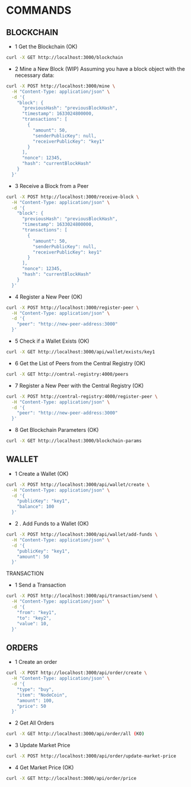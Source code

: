 # COMMANDS

## BLOCKCHAIN

- 1 Get the Blockchain (OK)

```sh
curl -X GET http://localhost:3000/blockchain
```

- 2 Mine a New Block (WIP)
Assuming you have a block object with the necessary data:

```sh
curl -X POST http://localhost:3000/mine \
  -H "Content-Type: application/json" \
  -d '{
    "block": {
      "previousHash": "previousBlockHash",
      "timestamp": 1633024800000,
      "transactions": [
        {
          "amount": 50,
          "senderPublicKey": null,
          "receiverPublicKey": "key1"
        }
      ],
      "nonce": 12345,
      "hash": "currentBlockHash"
    }
  }'
```

- 3 Receive a Block from a Peer

```sh
curl -X POST http://localhost:3000/receive-block \
  -H "Content-Type: application/json" \
  -d '{
    "block": {
      "previousHash": "previousBlockHash",
      "timestamp": 1633024800000,
      "transactions": [
        {
          "amount": 50,
          "senderPublicKey": null,
          "receiverPublicKey": key1"
        }
      ],
      "nonce": 12345,
      "hash": "currentBlockHash"
    }
  }'
```

- 4 Register a New Peer (OK)

```sh
curl -X POST http://localhost:3000/register-peer \
  -H "Content-Type: application/json" \
  -d '{
    "peer": "http://new-peer-address:3000"
  }'
```

- 5 Check if a Wallet Exists (OK)

```sh
curl -X GET http://localhost:3000/api/wallet/exists/key1
```

- 6 Get the List of Peers from the Central Registry (OK)

```sh
curl -X GET http://central-registry:4000/peers
```

- 7 Register a New Peer with the Central Registry (OK)

```sh
curl -X POST http://central-registry:4000/register-peer \
  -H "Content-Type: application/json" \
  -d '{
    "peer": "http://new-peer-address:3000"
  }'
```

- 8 Get Blockchain Parameters (OK)

```sh
curl -X GET http://localhost:3000/blockchain-params
```

## WALLET

- 1 Create a Wallet (OK)

```sh
curl -X POST http://localhost:3000/api/wallet/create \
  -H "Content-Type: application/json" \
  -d '{
    "publicKey": "key1",
    "balance": 100
  }'
```

- 2 . Add Funds to a Wallet (OK)

```sh
curl -X POST http://localhost:3000/api/wallet/add-funds \
  -H "Content-Type: application/json" \
  -d '{
    "publicKey": "key1",
    "amount": 50
  }'
```

TRANSACTION
- 1 Send a Transaction

```sh
curl -X POST http://localhost:3000/api/transaction/send \
  -H "Content-Type: application/json" \
  -d '{
    "from": "key1",
    "to": "key2",
    "value": 10,
  }'
```

## ORDERS

- 1 Create an order

```sh
curl -X POST http://localhost:3000/api/order/create \
  -H "Content-Type: application/json" \
  -d '{
    "type": "buy",
    "item": "NodeCoin",
    "amount": 100,
    "price": 50
  }'
```

- 2  Get All Orders

```sh
curl -X GET http://localhost:3000/api/order/all (KO)
```

- 3 Update Market Price

```sh
curl -X POST http://localhost:3000/api/order/update-market-price
```

- 4 Get Market Price (OK)

```sh
curl -X GET http://localhost:3000/api/order/price
```
